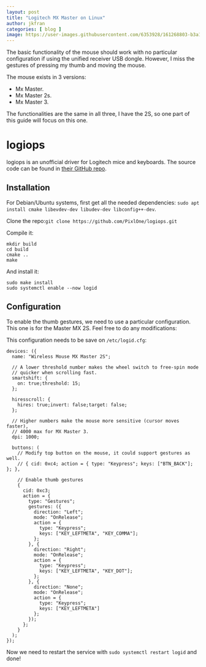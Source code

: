 ```yaml
---
layout: post
title: "Logitech MX Master on Linux"
author: jkfran
categories: [ blog ]
image: https://user-images.githubusercontent.com/6353928/161268803-b3a16b4a-2d80-47e0-9f55-c8b656cbe3ea.png
---
```


The basic functionality of the mouse should work with no particular configuration if using the unified receiver USB dongle. However, I miss the gestures of pressing my thumb and moving the mouse.

The mouse exists in 3 versions:

- Mx Master.
- Mx Master 2s.
- Mx Master 3.

The functionalities are the same in all three, I have the 2S, so one part of this guide will focus on this one.

# logiops

logiops is an unofficial driver for Logitech mice and keyboards. The source code can be found in [their GitHub repo](https://github.com/PixlOne/logiops).

## Installation

For Debian/Ubuntu systems, first get all the needed dependencies: `sudo apt install cmake libevdev-dev libudev-dev libconfig++-dev`.

Clone the repo:`git clone https://github.com/PixlOne/logiops.git`

Compile it:
```
mkdir build
cd build
cmake ..
make
```

And install it:
```
sudo make install
sudo systemctl enable --now logid
```

## Configuration

To enable the thumb gestures, we need to use a particular configuration. This one is for the Master MX 2S. Feel free to do any modifications:

This configuration needs to be save on `/etc/logid.cfg`:
```
devices: ({
  name: "Wireless Mouse MX Master 2S";

  // A lower threshold number makes the wheel switch to free-spin mode
  // quicker when scrolling fast.
  smartshift: {
    on: true;threshold: 15;
  };

  hiresscroll: {
    hires: true;invert: false;target: false;
  };

  // Higher numbers make the mouse more sensitive (cursor moves faster),
  // 4000 max for MX Master 3.
  dpi: 1000;

  buttons: (
    // Modify top button on the mouse, it could support gestures as well.
    // { cid: 0xc4; action = { type: "Keypress"; keys: ["BTN_BACK"];    }; },

    // Enable thumb gestures
    {
      cid: 0xc3;
      action = {
        type: "Gestures";
        gestures: ({
          direction: "Left";
          mode: "OnRelease";
          action = {
            type: "Keypress";
            keys: ["KEY_LEFTMETA", "KEY_COMMA"];
          };
        }, {
          direction: "Right";
          mode: "OnRelease";
          action = {
            type: "Keypress";
            keys: ["KEY_LEFTMETA", "KEY_DOT"];
          };
        }, {
          direction: "None";
          mode: "OnRelease";
          action = {
            type: "Keypress";
            keys: ["KEY_LEFTMETA"]
          };
        });
      };
    }
  );
});
```

Now we need to restart the service with `sudo systemctl restart logid` and done!
